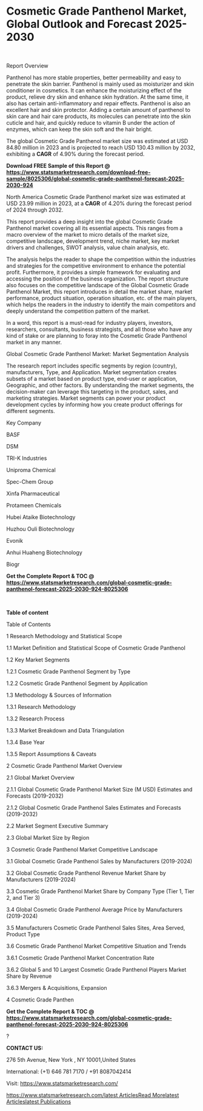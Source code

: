 <h1>Cosmetic Grade Panthenol Market, Global Outlook and Forecast 2025-2030</h1><br/><p>Report Overview</p>
 
 
 
 <p>Panthenol has more stable properties, better permeability and easy to penetrate the skin barrier. Panthenol is mainly used as moisturizer and skin conditioner in cosmetics. It can enhance the moisturizing effect of the product, relieve dry skin and enhance skin hydration. At the same time, it also has certain anti-inflammatory and repair effects. Panthenol is also an excellent hair and skin protector. Adding a certain amount of panthenol to skin care and hair care products, its molecules can penetrate into the skin cuticle and hair, and quickly reduce to vitamin B under the action of enzymes, which can keep the skin soft and the hair bright.</p>
 
 
 
 <p>The global Cosmetic Grade Panthenol market size was estimated at USD 84.80 million in 2023 and is projected to reach USD 130.43 million by 2032, exhibiting a <strong>CAGR</strong> of 4.90% during the forecast period.</p>
 
 
 
 <p><strong>Download FREE Sample of this Report @ <a href="https://www.statsmarketresearch.com/download-free-sample/8025306/global-cosmetic-grade-panthenol-forecast-2025-2030-924">https://www.statsmarketresearch.com/download-free-sample/8025306/global-cosmetic-grade-panthenol-forecast-2025-2030-924</a></strong></p>
 
 
 
 <p>North America Cosmetic Grade Panthenol market size was estimated at USD 23.99 million in 2023, at a <strong>CAGR</strong> of 4.20% during the forecast period of 2024 through 2032.</p>
 
 
 
 <p>This report provides a deep insight into the global Cosmetic Grade Panthenol market covering all its essential aspects. This ranges from a macro overview of the market to micro details of the market size, competitive landscape, development trend, niche market, key market drivers and challenges, SWOT analysis, value chain analysis, etc.</p>
 
 
 
 <p>The analysis helps the reader to shape the competition within the industries and strategies for the competitive environment to enhance the potential profit. Furthermore, it provides a simple framework for evaluating and accessing the position of the business organization. The report structure also focuses on the competitive landscape of the Global Cosmetic Grade Panthenol Market, this report introduces in detail the market share, market performance, product situation, operation situation, etc. of the main players, which helps the readers in the industry to identify the main competitors and deeply understand the competition pattern of the market.</p>
 
 
 
 <p>In a word, this report is a must-read for industry players, investors, researchers, consultants, business strategists, and all those who have any kind of stake or are planning to foray into the Cosmetic Grade Panthenol market in any manner.</p>
 
 
 
 <p>Global Cosmetic Grade Panthenol Market: Market Segmentation Analysis</p>
 
 
 
 <p>The research report includes specific segments by region (country), manufacturers, Type, and Application. Market segmentation creates subsets of a market based on product type, end-user or application, Geographic, and other factors. By understanding the market segments, the decision-maker can leverage this targeting in the product, sales, and marketing strategies. Market segments can power your product development cycles by informing how you create product offerings for different segments.</p>
 
 
 
 <p>Key Company</p>
 
 
 
 <p>BASF</p>
 
 
 
 <p>DSM</p>
 
 
 
 <p>TRI-K Industries</p>
 
 
 
 <p>Uniproma Chemical</p>
 
 
 
 <p>Spec-Chem Group</p>
 
 
 
 <p>Xinfa Pharmaceutical</p>
 
 
 
 <p>Protameen Chemicals</p>
 
 
 
 <p>Hubei Ataike Biotechnology</p>
 
 
 
 <p>Huzhou Ouli Biotechnology</p>
 
 
 
 <p>Evonik</p>
 
 
 
 <p>Anhui Huaheng Biotechnology</p>
 
 
 
 <p>Biogr</p>
 
 
 
 <div><b>Get the Complete Report & TOC @ <a href="https://www.statsmarketresearch.com/global-cosmetic-grade-panthenol-forecast-2025-2030-924-8025306">https://www.statsmarketresearch.com/global-cosmetic-grade-panthenol-forecast-2025-2030-924-8025306</a></b></div>
 
 
 
 <p><br />
 
 <b>Table of content</b></p>
 
 
 
 <p>Table of Contents<br />
 
 1 Research Methodology and Statistical Scope<br />
 
 1.1 Market Definition and Statistical Scope of Cosmetic Grade Panthenol<br />
 
 1.2 Key Market Segments<br />
 
 1.2.1 Cosmetic Grade Panthenol Segment by Type<br />
 
 1.2.2 Cosmetic Grade Panthenol Segment by Application<br />
 
 1.3 Methodology & Sources of Information<br />
 
 1.3.1 Research Methodology<br />
 
 1.3.2 Research Process<br />
 
 1.3.3 Market Breakdown and Data Triangulation<br />
 
 1.3.4 Base Year<br />
 
 1.3.5 Report Assumptions & Caveats<br />
 
 2 Cosmetic Grade Panthenol Market Overview<br />
 
 2.1 Global Market Overview<br />
 
 2.1.1 Global Cosmetic Grade Panthenol Market Size (M USD) Estimates and Forecasts (2019-2032)<br />
 
 2.1.2 Global Cosmetic Grade Panthenol Sales Estimates and Forecasts (2019-2032)<br />
 
 2.2 Market Segment Executive Summary<br />
 
 2.3 Global Market Size by Region<br />
 
 3 Cosmetic Grade Panthenol Market Competitive Landscape<br />
 
 3.1 Global Cosmetic Grade Panthenol Sales by Manufacturers (2019-2024)<br />
 
 3.2 Global Cosmetic Grade Panthenol Revenue Market Share by Manufacturers (2019-2024)<br />
 
 3.3 Cosmetic Grade Panthenol Market Share by Company Type (Tier 1, Tier 2, and Tier 3)<br />
 
 3.4 Global Cosmetic Grade Panthenol Average Price by Manufacturers (2019-2024)<br />
 
 3.5 Manufacturers Cosmetic Grade Panthenol Sales Sites, Area Served, Product Type<br />
 
 3.6 Cosmetic Grade Panthenol Market Competitive Situation and Trends<br />
 
 3.6.1 Cosmetic Grade Panthenol Market Concentration Rate<br />
 
 3.6.2 Global 5 and 10 Largest Cosmetic Grade Panthenol Players Market Share by Revenue<br />
 
 3.6.3 Mergers & Acquisitions, Expansion<br />
 
 4 Cosmetic Grade Panthen</p>
 
 
 
 <div><b>Get the Complete Report & TOC @ <a href="https://www.statsmarketresearch.com/global-cosmetic-grade-panthenol-forecast-2025-2030-924-8025306">https://www.statsmarketresearch.com/global-cosmetic-grade-panthenol-forecast-2025-2030-924-8025306</a></b></div>
 
 
 
 <p>? </p>
 
 
 
 <p><b>CONTACT US:</b><br />
 
 276 5th Avenue, New York , NY 10001,United States<br />
 
 International: (+1) 646 781 7170 / +91 8087042414<br />
 
 Visit: <a href="https://www.statsmarketresearch.com/">https://www.statsmarketresearch.com/</a><br />
 
 <a href="https://gyeongbokgung.com">https://www.statsmarketresearch.com/</a><a href="https://hallyeomaritime.com">latest Articles</a><a href="https://jingwansa.com">Read More</a><a href="https://nguoiviet.jp/">latest Articles</a><a href="https://www.intelmarketresearch.com/">latest Publications</a></p>